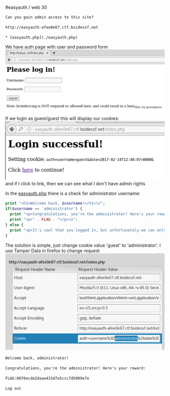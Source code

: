 #easyauth / web 30
```
Can you gain admin access to this site?

http://easyauth-afee0e67.ctf.bsidessf.net

* [easyauth.php](./easyauth.php)
```


We have auth page with user and password form
![1](./1.png)
If we login as guest/guest this will display our cookies:
![2](./2.png)
and if I click to link, then we can see what I don't have admin rights

In the [easyauth.php](./easyauth.php) there is a check for administrator username:
```php
print "<h1>Welcome back, $username!</h1>\n";
if($username == 'administrator') {
  print "<p>Congratulations, you're the administrator! Here's your reward:</p>\n";
  print "<p>" . FLAG . "</p>\n";
} else {
  print "<p>It's cool that you logged in, but unfortunately we can only give the flag to 'administrator'. :(</p>\n";
}
```
The solution is simple, just change cookie value 'guest' to 'administrator'.
I use Tamper Data in firefox to change request
![3](./3.png)
```
Welcome back, administrator!

Congratulations, you're the administrator! Here's your reward:

FLAG:0076ecde2daae415d7e5ccc7db909e7e

Log out
```